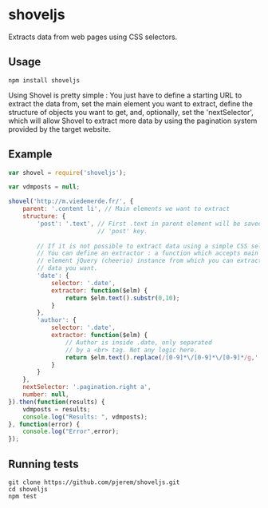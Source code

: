 # shoveljs
Extracts data from web pages using CSS selectors.

## Usage
    npm install shoveljs

Using Shovel is pretty simple : 
You just have to define a starting URL to extract the data from, set the main
element you want to extract, define the structure of objects you want to get,
and, optionally, set the 'nextSelector', which will allow Shovel to extract more
data by using the pagination system provided by the target website.

## Example
``` JavaScript
var shovel = require('shoveljs');

var vdmposts = null;

shovel('http://m.viedemerde.fr/', {
    parent: '.content li', // Main elements we want to extract
    structure: {
        'post': '.text', // First .text in parent element will be saved into
                         // 'post' key.
                         
        // If it is not possible to extract data using a simple CSS selector
        // You can define an extractor : a function which accepts main
        // element jQuery (cheerio) instance from which you can extract the
        // data you want.
        'date': { 
            selector: '.date', 
            extractor: function($elm) {
                return $elm.text().substr(0,10);
            }
        },
        'author': {
            selector: '.date',
            extractor: function($elm) {
                // Author is inside .date, only separated
                // by a <br> tag. Not any logic here.
                return $elm.text().replace(/[0-9]*\/[0-9]*\/[0-9]*/g,'');
            }
        }
    },
    nextSelector: '.pagination.right a',
    number: null,
}).then(function(results) {
    vdmposts = results;
    console.log("Results: ", vdmposts);
}, function(error) {
    console.log("Error",error);
});
```
## Running tests
    git clone https://github.com/pjerem/shoveljs.git
    cd shoveljs
    npm test